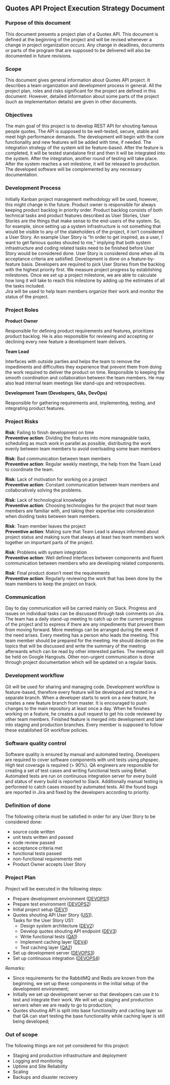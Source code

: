 
## Quotes API Project Execution Strategy Document

### Purpose of this document

This document presents a project plan of a Quotes API. This document is defined at the
beginning of the project and will be revised whenever a change in project organization occurs. Any change in
deadlines, documents or parts of the program that are supposed to be delivered will also be documented 
in future revisions.

### Scope

This document gives general information about Quotes API project. It describes a team organization and
development process in general. All the project plan, roles and risks significant for the
project are defined in this document. However, detailed information about some parts of the project (such as
implementation details) are given in other documents.

### Objectives

The main goal of this project is to develop REST API for shouting famous people quotes. The API is supposed 
to be well-tested, secure, stable and meet high performance demands. 
The development will begin with the core functionality and new features will be added with time, if needed. 
The integration strategy of the system will be feature-based. After the feature is completed, it will be 
tested standalone first and then it will be integrated into the system. After the integration, another 
round of testing will take place. After the system reaches a set milestone, it will be released to production. 
The developed software will be complemented by any necessary documentation.

### Development Process

Initially Kanban project management methodology will be used, however, this might change in the 
future. Product owner is responsible for always keeping product backlog in priority order.
Product backlog consists of both technical tasks and product features described as User Stories, 
User Stories are the things that make sense to the end-users of the system. So, for example, since 
setting up a system infrastructure is not something that would be visible to any of the stakeholders 
of the project, it isn’t considered a User Story. An example User Story is “In order to get inspired, 
as a user, I want to get famous quotes shouted to me,” implying that both system infrastructure and 
coding related tasks need to be finished before User Story would be considered done. User Story is 
considered done when all its acceptance criteria are satisfied. Development is done on a 
feature-by-feature basis. Developers are required to pick User Stories from the backlog with the highest 
priority first. We measure project progress by establishing milestones. Once we set up a project 
milestone, we are able to calculate how long it will take to reach this milestone by adding up the 
estimates of all the tasks included.  
Jira will be used to help team members organize their work and monitor the status of the project.

### Project Roles

**Product Owner**

Responsible for defining product requirements and features, prioritizes product backlog. 
He is also responsible for reviewing and accepting or declining every new feature a development team delivers.

**Team Lead**

Interfaces with outside parties and helps the team to remove the impediments and difficulties they experience 
that prevent them from doing the work required to deliver the product on time. Responsible to keeping the 
smooth coordination and collaboration between the team members. He may also lead internal 
team meetings like stand-ups and retrospectives.

**Development Team (Developers, QAs, DevOps)**

Responsible for gathering requirements and, implementing, testing, and integrating product features.

### Project Risks

**Risk**: Failing to finish development on time  
**Preventive action**: Dividing the features into more manageable tasks, scheduling as much work in parallel 
as possible, distributing the work evenly between team members to avoid overloading some team members

**Risk**: Bad communication between team members  
**Preventive action**: Regular weekly meetings, the help from the Team Lead to coordinate the team.

**Risk**: Lack of motivation for working on a project  
**Preventive action**: Constant communication between team members and collaboratively solving the problems.

**Risk**: Lack of technological knowledge  
**Preventive action**: Choosing technologies for the project that most team members are familiar with, 
and taking their expertise into consideration when dividing tasks between team members.

**Risk**: Team member leaves the project  
**Preventive action**: Making sure that Team Lead is always informed about project status and making sure 
that always at least two team members work together on important parts of the project.

**Risk**: Problems with system integration  
**Preventive action**: Well defined interfaces between components and fluent communication between members 
who are developing related components.

**Risk**: Final product doesn’t meet the requirements  
**Preventive action**: Regularly reviewing the work that has been done by the team members to keep the 
project on track.


### Communication

Day to day communication will be carried mainly on Slack. Progress and issues on individual
tasks can be discussed through task comments on Jira. The team has a daily stand-up meeting 
to catch up on the current progress of the project and to express if there are any impediments that
prevent them from moving forward. More meetings can be arranged during the week if the need arises.
Every meeting has a person who leads the meeting. This team member should be prepared
for the meeting. He should decide on the topics that will be discussed and write the summary of 
the meeting afterwards which can be read by other interested parties. The meetings will be 
held on Google Hangouts. Other non-urgent communication is done through project documentation
which will be updated on a regular basis.

### Development workflow

Git will be used for sharing and managing code. Development workflow is
feature-based, therefore every feature will be developed and tested in a separate branch. 
When a developer starts to work on a new feature, he creates a new feature branch 
from master. It is encouraged to push changes to the main repository at least once a day. 
When he finishes working on a feature, he creates a pull request to get his code reviewed
by other team members. Finished feature is merged into development and later into staging and
production branches. Every member is supposed to follow these established Git workflow policies.

### Software quality control

Software quality is ensured by manual and automated testing. Developers are required to cover 
software components with unit tests using phpspec. High test coverage is required (> 90%).
QA engineers are responsible for creating a set of test cases and writing functional tests 
using Behat. Automated tests are run on continuous integration server for every build and status of 
every build is reported to Slack. Additionally manual testing is performed to catch 
cases missed by automated tests. All the found bugs are reported in Jira and fixed by the developers
according to priority.

### Definition of done
 
The following criteria must be satisfied in order for any User Story to be considered done:
- source code written
- unit tests written and passed
- code review passed
- acceptance criteria met
- functional tests passed
- non-functional requirements met
- Product Owner accepts User Story


### Project Plan

Project will be executed in the following steps:
- Prepare development environment ([DEVOPS1](https://github.com/evodevo/quotes_api/tree/master/doc/task_devops1.md))
- Prepare test environment ([DEVOPS2](https://github.com/evodevo/quotes_api/tree/master/doc/task_devops2.md))
- Initial project setup ([DEV1](https://github.com/evodevo/quotes_api/tree/master/doc/task_dev1.md))
- Quotes shouting API User Story ([US1](https://github.com/evodevo/quotes_api/tree/master/doc/user_story1.md)).  
    Tasks for the User Story US1:
    - Design system architecture ([DEV2](https://github.com/evodevo/quotes_api/tree/master/doc/task_dev2.md))
    - Develop quotes shouting API endpoint ([DEV3](https://github.com/evodevo/quotes_api/tree/master/doc/task_dev3.md))
    - Write functional tests ([QA1](https://github.com/evodevo/quotes_api/tree/master/doc/task_qa1.md))
    - Implement caching layer ([DEV4](https://github.com/evodevo/quotes_api/tree/master/doc/task_dev4.md))
    - Test caching layer ([QA2](https://github.com/evodevo/quotes_api/tree/master/doc/task_qa2.md))
- Set up development server ([DEVOPS3](https://github.com/evodevo/quotes_api/tree/master/doc/task_devops3.md))
- Set up continuous integration ([DEVOPS4](https://github.com/evodevo/quotes_api/tree/master/doc/task_devops4.md))


*Remarks:*
- Since requirements for the RabbitMQ and Redis are known from the beginning, we set up these
components in the initial setup of the development environment;
- Initially we set up development server so that developers can use it to test and integrate their work.
We will set up staging and production servers when we are ready to go to production;
- Quotes shouting API is split into base functionality and caching layer so that
QA can start testing the base functionality while caching layer is still being developed;


### Out of scope

The following things are not yet considered for this project:
- Staging and production infrastructure and deployment
- Logging and monitoring
- Uptime and Site Reliability
- Scaling
- Backups and disaster recovery
